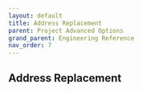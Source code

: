```yaml
---
layout: default
title: Address Replacement
parent: Project Advanced Options
grand_parent: Engineering Reference 
nav_order: 7
---
```


## Address Replacement
